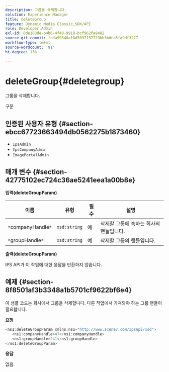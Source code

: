 ```yaml
---
description: 그룹을 삭제합니다.
solution: Experience Manager
title: deleteGroup
feature: Dynamic Media Classic,SDK/API
role: Developer,Admin
exl-id: 0de188de-b4b6-4f48-9918-bcf962fa9482
source-git-commit: fcda99340a18d5037157723bb3bdca5fa9df3277
workflow-type: tm+mt
source-wordcount: '91'
ht-degree: 13%

---
```


# deleteGroup{#deletegroup}

그룹을 삭제합니다.

구문

## 인증된 사용자 유형 {#section-ebcc67723663494db0562275b1873460}

* `IpsAdmin`
* `IpsCompanyAdmin`
* `ImagePortalAdmin`

## 매개 변수 {#section-42775102ec724c36ae5241eea1a00b8e}

**입력(deleteGroupParam)**

| 이름 | 유형 | 필수 | 설명 |
|---|---|---|---|
| `*`companyHandle`*` | `xsd:string` | 예 | 삭제할 그룹에 속하는 회사의 핸들입니다. |
| `*`groupHandle`*` | `xsd:string` | 예 | 삭제할 그룹의 핸들입니다. |

**출력(deleteGroupParam)**

IPS API가 이 작업에 대한 응답을 반환하지 않습니다.

## 예제 {#section-8f8501af3b3348a1b5701cf9622bf6e4}

이 샘플 코드는 회사에서 그룹을 삭제합니다. 다른 작업에서 가져와야 하는 그룹 핸들이 필요합니다.

**요청**

```java
<ns1:deleteGroupParam xmlns:ns1="http://www.scene7.com/IpsApi/xsd">
   <ns1:companyHandle>47</ns1:companyHandle>
   <ns1:groupHandle>241</ns1:groupHandle>
</ns1:deleteGroupParam>
```

**응답**

없음.
